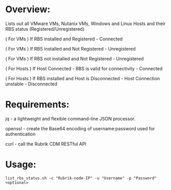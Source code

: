 # Overview:

Lists out all VMware VMs, Nutanix VMs, Windows and Linux Hosts and their RBS status (Registered/Unregistered)

( For VMs ) If RBS installed and Registered - Connected 

( For VMs ) If RBS installed and Not Registered - Unregistered

( For VMs ) If RBS not installed and Not Registered - Unregistered


( For Hosts ) If Host Connected - RBS is valid for connectivity - Connected

( For Hosts ) If RBS installed and Host is Disconnected - Host Connection unstable - Disconnected

# Requirements: 

jq - a lightweight and flexible command-line JSON processor.

openssl - create the Base64 encoding of username:password used for authentication

curl - call the Rubrik CDM RESTful API

# Usage: 

`list_rbs_status.sh -c "Rubrik-node-IP" -u "Username" -p "Password" <optional>`
